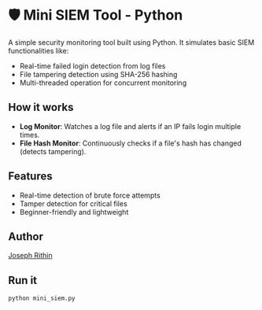 # 🛡 Mini SIEM Tool - Python

A simple security monitoring tool built using Python. It simulates basic SIEM functionalities like:

-  Real-time failed login detection from log files
-  File tampering detection using SHA-256 hashing
-  Multi-threaded operation for concurrent monitoring

##  How it works

- **Log Monitor**: Watches a log file and alerts if an IP fails login multiple times.
- **File Hash Monitor**: Continuously checks if a file's hash has changed (detects tampering).

##  Features

- Real-time detection of brute force attempts
- Tamper detection for critical files
- Beginner-friendly and lightweight

## Author

[Joseph Rithin](https://www.linkedin.com/in/joseph-rithin/)


##  Run it

```bash
python mini_siem.py

